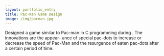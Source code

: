```yaml
---
layout: portfolio_entry
title: Pac-man Game Design
image: /img/pacman.jpg
---
```

Designed a game similar to Pac-man in C programming during . The innovations are the appear- ance of special pac-dots to increase or decrease the speed of Pac-Man and the resurgence of eaten pac-dots after a certain period of time.